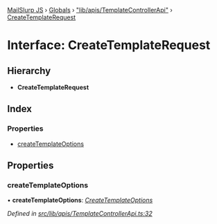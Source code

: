 [MailSlurp JS](../README.md) › [Globals](../globals.md) › ["lib/apis/TemplateControllerApi"](../modules/_lib_apis_templatecontrollerapi_.md) › [CreateTemplateRequest](_lib_apis_templatecontrollerapi_.createtemplaterequest.md)

# Interface: CreateTemplateRequest

## Hierarchy

* **CreateTemplateRequest**

## Index

### Properties

* [createTemplateOptions](_lib_apis_templatecontrollerapi_.createtemplaterequest.md#createtemplateoptions)

## Properties

###  createTemplateOptions

• **createTemplateOptions**: *[CreateTemplateOptions](_lib_models_createtemplateoptions_.createtemplateoptions.md)*

*Defined in [src/lib/apis/TemplateControllerApi.ts:32](https://github.com/mailslurp/mailslurp-client-ts-js/blob/fc9510a/src/lib/apis/TemplateControllerApi.ts#L32)*

